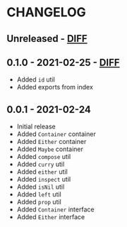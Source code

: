 # CHANGELOG

## Unreleased - [DIFF](https://github.com/ElateralLtd/ui-components/compare/v0.1.0...HEAD)

## 0.1.0 - 2021-02-25 - [DIFF](https://github.com/ElateralLtd/ui-components/compare/v0.0.1...v0.1.0)
- Added `id` util
- Added exports from index

## 0.0.1 - 2021-02-24
- Initial release
- Added `Container` container
- Added `Either` container
- Added `Maybe` container
- Added `compose` util
- Added `curry` util
- Added `either` util
- Added `inspect` util
- Added `isNil` util
- Added `left` util
- Added `prop` util
- Added `Container` interface
- Added `Either` interface
